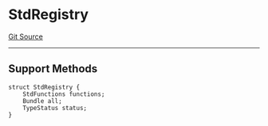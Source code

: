 # StdRegistry
[Git Source](https://github.com/metacontract/mc/blob/0cf91165f9ec2cbeeba800a4baf4e81e2df5c3bb/src/devkit/registry/StdRegistry.sol)

---------------------
Support Methods
-----------------------


```solidity
struct StdRegistry {
    StdFunctions functions;
    Bundle all;
    TypeStatus status;
}
```


